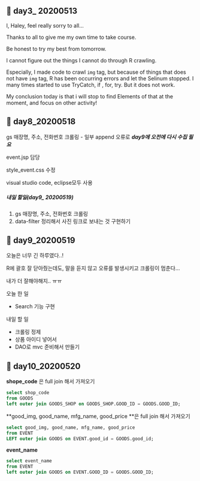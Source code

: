 ## :green_book: day3_ 20200513

I, Haley, feel really sorry to all...



Thanks to all to give me my own time to take course.

Be honest to try my best from tomorrow. 



I cannot figure out the things I cannot do through R crawling. 

Especially, I made code to crawl `img` tag, but because of things that does not have `img` tag, R has been occurring errors and let the Selinum stopped. I many times started to use TryCatch, if , for, try. But it does not work.



My conclusion today is that i will stop to find Elements of that at the moment, and focus on other activity!





## :green_book: day8_20200518

gs 매장명, 주소, 전화번호 크롤링 - 일부 append 오류로 ***day9에 오전에 다시 수집 필요***

event.jsp 담당

style_event.css 수정 

visual studio code, eclipse모두 사용 

##### 내일 할일(day9_ 20200519) 

1. gs 매장명, 주소, 전화번호 크롤링
2. data-filter 정리해서 사진 링크로 보내는 것 구현하기



## :green_book: day9_20200519

오늘은 너무 긴 하루였다..!

R에  괄호 잘 닫아줬는데도, 말을 듣지 않고 오류를 발생시키고 크롤링이 멈춘다...

내가 더 잘해야해지.. ㅠㅠ

오늘 한 일 

- Search 기능 구현

내일 할 일 

* 크롤링 정제
* 상품 아이디 넣어서
* DAO로 mvc 준비해서 만들기



## :green_book: day10_20200520

**shope_code** 은 full join 해서 가져오기

```sql
select shop_code
from GOODS
left outer join GOODS_SHOP on GOODS_SHOP.GOOD_ID = GOODS.GOOD_ID;
```

**good_img, good_name, mfg_name, good_price **은 full join 해서 가져오기

```sql
select good_img, good_name, mfg_name, good_price
from EVENT
LEFT outer join GOODS on EVENT.good_id = GOODS.good_id;
```

**event_name**

```sql
select event_name
from EVENT
left outer join GOODS on EVENT.GOOD_ID = GOODS.GOOD_ID;
```



